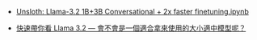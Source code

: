

* [Unsloth: Llama-3.2 1B+3B Conversational + 2x faster finetuning.ipynb](https://colab.research.google.com/drive/1T5-zKWM_5OD21QHwXHiV9ixTRR7k3iB9?usp=sharing#scrollTo=QmUBVEnvCDJv)

* [ 快速帶你看 Llama 3.2 — 會不會是一個適合拿來使用的大小適中模型呢？](https://medium.com/@simon3458/llama3-2-intro-ba9bf17d94ba)
